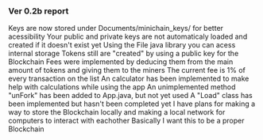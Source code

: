 ### Ver 0.2b report
Keys are now stored under Documents/minichain_keys/ for better acessibility
Your public and private keys are not automaticaly loaded and created if it doesn't exist yet
Using the File java library you can acess internal storage
Tokens still are "created" by using a public key for the Blockchain
Fees were implemented by deducing them from the main amount of tokens and giving them to the miners
The current fee is 1% of every transaction on the list
An calculator has been implemented to make help with calculations while using the app
An unimplemented method "unFork" has been added to App.java, but not yet used
A "Load" class has been implemented but hasn't been completed yet
I have plans for making a way to store the Blockchain locally and making a local network for computers to interact with eachother
Basically I want this to be a proper Blockchain
